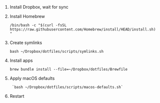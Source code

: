 1. Install Dropbox, wait for sync

2. Install Homebrew

      `/bin/bash -c "$(curl -fsSL https://raw.githubusercontent.com/Homebrew/install/HEAD/install.sh)"`

3. Create symlinks

      `bash ~/Dropbox/dotfiles/scripts/symlinks.sh`

4. Install apps

      `brew bundle install --file=~/Dropbox/dotfiles/Brewfile`

5. Apply macOS defaults

        `bash ~/Dropbox/dotfiles/scripts/macos-defaults.sh`

6. Restart
